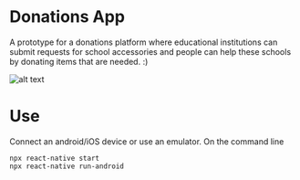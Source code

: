# Donations App

A prototype for a donations platform where educational institutions can submit requests for school accessories and people can help these schools by donating items that are needed. :)

![alt text](http://url/to/img.png)

# Use
Connect an android/iOS device or use an emulator.
On the command line

    npx react-native start
    npx react-native run-android


